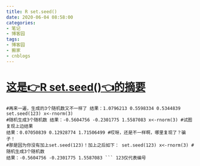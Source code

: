 ```yaml
---
title: R set.seed()
date: 2020-06-04 08:58:00
categories:
- 笔记
- 博客园
tags:
- 博客园
- 搬家
- cnblogs
---
```

# [这是👉R set.seed()👈的摘要](../../../../2020/06/04/cnblog_13044640/)
<!--more-->
``` x<-rnorm(3) #随机生成3个随机数 结果：1.4197419 -0.7460519 0.3603622 x<-rnorm(3)
#再来一遍，生成的3个随机数又不一样了 结果：1.0796213 0.5598334 0.5344839 set.seed(123) x<-rnorm(3)
#随机生成3个随机数 结果：-0.5604756 -0.2301775 1.5587083 x<-rnorm(3) #试图复现上边结果
结果：0.07050839 0.12928774 1.71506499 #哎呀，还是不一样啊，哪里复现了？骗子！
#那是因为你没有加上set.seed(123)！加上之后如下： set.seed(123) x<-rnorm(3) #随机生成3个随机数
结果：-0.5604756 -0.2301775 1.5587083 ``` 123仅代表编号


